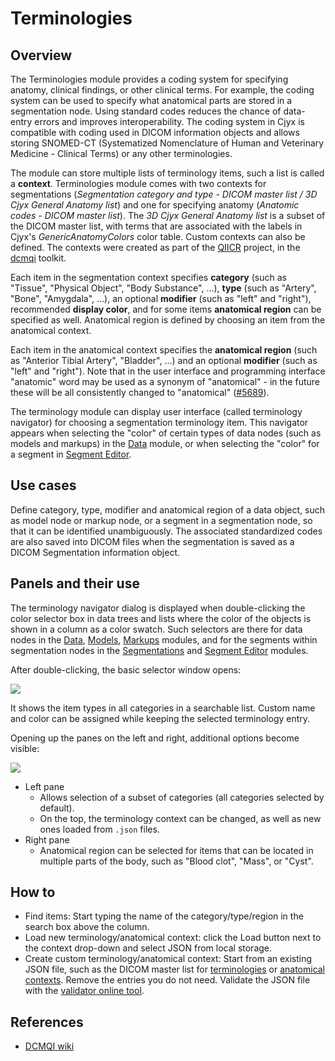 # Terminologies

## Overview

The Terminologies module provides a coding system for specifying anatomy, clinical findings, or other clinical terms. For example, the coding system can be used to specify what anatomical parts are stored in a segmentation node. Using standard codes reduces the chance of data-entry errors and improves interoperability. The coding system in Cjyx is compatible with coding used in DICOM information objects and allows storing SNOMED-CT (Systematized Nomenclature of Human and Veterinary Medicine - Clinical Terms) or any other terminologies.

The module can store multiple lists of terminology items, such a list is called a **context**. Terminologies module comes with two contexts for segmentations (*Segmentation category and type - DICOM master list / 3D Cjyx General Anatomy list*) and one for specifying anatomy (*Anatomic codes - DICOM master list*). The *3D Cjyx General Anatomy list* is a subset of the DICOM master list, with terms that are associated with the labels in Cjyx's *GenericAnatomyColors* color table. Custom contexts can also be defined. The contexts were created as part of the [QIICR](https://github.com/QIICR) project, in the [dcmqi](https://github.com/QIICR/dcmqi) toolkit.

Each item in the segmentation context specifies **category** (such as "Tissue", "Physical Object", "Body Substance", ...), **type** (such as "Artery", "Bone", "Amygdala", ...), an optional **modifier** (such as "left" and "right"), recommended **display color**, and for some items **anatomical region** can be specified as well. Anatomical region is defined by choosing an item from the anatomical context.

Each item in the anatomical context specifies the **anatomical region** (such as "Anterior Tibial Artery", "Bladder", ...) and an optional **modifier** (such as "left" and "right"). Note that in the user interface and programming interface "anatomic" word may be used as a synonym of "anatomical" - in the future these will be all consistently changed to "anatomical" ([#5689](https://github.com/Slicer/Slicer/issues/5689)).

The terminology module can display user interface (called terminology navigator) for choosing a segmentation terminology item. This navigator appears when selecting the "color" of certain types of data nodes (such as models and markups) in the [Data](data.md) module, or when selecting the "color" for a segment in [Segment Editor](segmenteditor.md).

## Use cases

Define category, type, modifier and anatomical region of a data object, such as model node or markup node, or a segment in a segmentation node, so that it can be identified unambiguously. The associated standardized codes are also saved into DICOM files when the segmentation is saved as a DICOM Segmentation information object.

## Panels and their use

The terminology navigator dialog is displayed when double-clicking the color selector box in data trees and lists where the color of the objects is shown in a column as a color swatch. Such selectors are there for data nodes in the [Data](data.md), [Models](models.md), [Markups](markups.md) modules, and for the segments within segmentation nodes in the [Segmentations](segmentations.md) and [Segment Editor](segmenteditor.md) modules.

After double-clicking, the basic selector window opens:

![](https://github.com/Slicer/Slicer/releases/download/docs-resources/terminology_selector_basic.png)

It shows the item types in all categories in a searchable list. Custom name and color can be assigned while keeping the selected terminology entry.

Opening up the panes on the left and right, additional options become visible:

![](https://github.com/Slicer/Slicer/releases/download/docs-resources/terminology_selector_advanced.png)

- Left pane
  - Allows selection of a subset of categories (all categories selected by default).
  - On the top, the terminology context can be changed, as well as new ones loaded from `.json` files.
- Right pane
  - Anatomical region can be selected for items that can be located in multiple parts of the body, such as "Blood clot", "Mass", or "Cyst".

## How to

- Find items: Start typing the name of the category/type/region in the search box above the column.
- Load new terminology/anatomical context: click the Load button next to the context drop-down and select JSON from local storage.
- Create custom terminology/anatomical context: Start from an existing JSON file, such as the DICOM master list for [terminologies](https://github.com/Slicer/Slicer/blob/master/Modules/Loadable/Terminologies/Resources/SegmentationCategoryTypeModifier-DICOM-Master.json) or [anatomical contexts](https://github.com/Slicer/Slicer/blob/master/Modules/Loadable/Terminologies/Resources/AnatomicRegionAndModifier-DICOM-Master.json). Remove the entries you do not need. Validate the JSON file with the [validator online tool](https://qiicr.org/dcmqi/#/validators).

## References

- [DCMQI wiki](https://github.com/QIICR/dcmqi/wiki)
